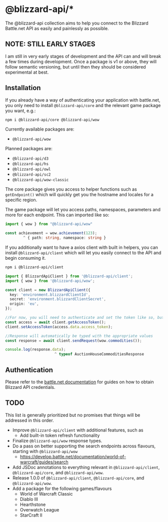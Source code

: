 # @blizzard-api/\*

The @blizzard-api collection aims to help you connect to the Blizzard Battle.net API as easily and painlessly as possible.

## NOTE: STILL EARLY STAGES

I am still in very early stages of development and the API can and will break a few times during development. Once a package is v1 or above, they will follow semantic versioning, but until then they should be considered experimental at best.

## Installation

If you already have a way of authenticating your application with battle.net, you only need to install `@blizzard-api/core` and the relevant game package you want, e.g.:

```sh
npm i @blizzard-api/core @blizzard-api/wow
```

Currently available packages are:

- `@blizzard-api/wow`

Planned packages are:

- `@blizzard-api/d3`
- `@blizzard-api/hs`
- `@blizzard-api/owl`
- `@blizzard-api/sc2`
- `@blizzard-api/wow-classic`

The core package gives you access to helper functions such as `getEndpoint()` which will quickly get you the hostname and locales for a specific region.

The game package will let you access paths, namespaces, parameters and more for each endpoint. This can imported like so:

```ts
import { wow } from "@blizzard-api/wow"

const achievement = wow.achievement(123);
        ^ { path: string, namespace: string }
```

If you additionally want to have a axios client with built in helpers, you can install `@blizzard-api/client` which will let you easily connect to the API and begin consuming it.

```sh
npm i @blizzard-api/client
```

```ts
import { BlizzardApiClient } from '@blizzard-api/client';
import { wow } from '@blizzard-api/wow';

const client = new BlizzardApiClient({
  key: 'environment.blizzardClientId',
  secret: 'environment.blizzardClientSecret',
  origin: 'eu',
});

//For now, you will need to authenticate and set the token like so, but this will be changed in a future update to be handled implicitly in the client
const access = await client.getAccessToken();
client.setAccessToken(access.data.access_token);

//Response will automatically be typed with the appropriate values
const response = await client.sendRequest(wow.commodities());

console.log(response.data);
                      ^ typeof AuctionHouseCommoditiesResponse
```

## Authentication

Please refer to the [battle.net documentation](https://develop.battle.net/documentation/guides/getting-started) for guides on how to obtain Blizzard API credentials.

## TODO

This list is generally prioritized but no promises that things will be addressed in this order.

- Improve `@blizzard-api/client` with additional features, such as
  - Add built-in token refresh functionality
- Finalize `@blizzard-api/wow` response types.
- Do a pass on better supporting the search endpoints across flavours, starting with `@blizzard-api/wow`
  - https://develop.battle.net/documentation/world-of-warcraft/guides/search
- Add JSDoc annotations to everything relevant in `@blizzard-api/client`, `@blizzard-api/core`, and `@blizzard-api/wow`.
- Release 1.0.0 of `@blizzard-api/client`, `@blizzard-api/core`, and `@blizzard-api/wow`.
- Add a package for the following games/flavours
  - World of Warcraft Classic
  - Diablo III
  - Hearthstone
  - Overwatch League
  - StarCraft II
